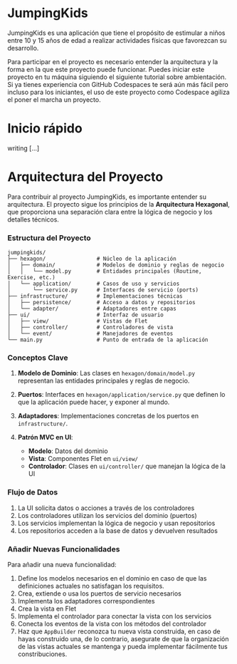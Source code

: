 # JumpingKids

JumpingKids es una aplicación que tiene el propósito de estimular a niños entre 10 y 15 años de edad a realizar actividades físicas que favorezcan su desarrollo.

Para participar en el proyecto es necesario entender la arquitectura y la forma en la que este proyecto puede funcionar. Puedes iniciar este proyecto en tu máquina siguiendo el siguiente tutorial sobre ambientación. Si ya tienes experiencia con GitHub Codespaces te será aún más fácil pero incluso para los iniciantes, el uso de este proyecto como Codespace agiliza el poner el marcha un proyecto.

# Inicio rápido

writing [...]
<!-- - Variables de entorno
- Se está usando una base de datos SQLite
- Se usa SQLAlchemy
- Se usa Poetry -->

# Arquitectura del Proyecto

Para contribuir al proyecto JumpingKids, es importante entender su arquitectura. El proyecto sigue los principios de la **Arquitectura Hexagonal**, que proporciona una separación clara entre la lógica de negocio y los detalles técnicos.

### Estructura del Proyecto

```
jumpingkids/
├── hexagon/                # Núcleo de la aplicación
│   ├── domain/             # Modelos de dominio y reglas de negocio
│   │   └── model.py        # Entidades principales (Routine, Exercise, etc.)
│   └── application/        # Casos de uso y servicios
│       └── service.py      # Interfaces de servicio (ports)
├── infrastructure/         # Implementaciones técnicas
│   ├── persistence/        # Acceso a datos y repositorios
│   └── adapter/            # Adaptadores entre capas
├── ui/                     # Interfaz de usuario
│   ├── view/               # Vistas de Flet
│   ├── controller/         # Controladores de vista
│   └── event/              # Manejadores de eventos
└── main.py                 # Punto de entrada de la aplicación
```

### Conceptos Clave

1. **Modelo de Dominio**: Las clases en `hexagon/domain/model.py` representan las entidades principales y reglas de negocio.

2. **Puertos**: Interfaces en `hexagon/application/service.py` que definen lo que la aplicación puede hacer, y exponer al mundo.

3. **Adaptadores**: Implementaciones concretas de los puertos en `infrastructure/`.

4. **Patrón MVC en UI**: 
   - **Modelo**: Datos del dominio
   - **Vista**: Componentes Flet en `ui/view/`
   - **Controlador**: Clases en `ui/controller/` que manejan la lógica de la UI

### Flujo de Datos

1. La UI solicita datos o acciones a través de los controladores
2. Los controladores utilizan los servicios del dominio (puertos)
3. Los servicios implementan la lógica de negocio y usan repositorios
4. Los repositorios acceden a la base de datos y devuelven resultados

### Añadir Nuevas Funcionalidades

Para añadir una nueva funcionalidad:

1. Define los modelos necesarios en el dominio en caso de que las definiciones actuales no satisfagan los requisitos.
2. Crea, extiende o usa los puertos de servicio necesarios
3. Implementa los adaptadores correspondientes
4. Crea la vista en Flet
5. Implementa el controlador para conectar la vista con los servicios
6. Conecta los eventos de la vista con los métodos del controlador
7. Haz que `AppBuilder` reconozca tu nueva vista construida, en caso de hayas construido una, de lo contrario, asegurate de que la organización de las vistas actuales se mantenga y pueda implementar fácilmente tus constribuciones.
